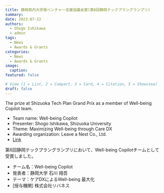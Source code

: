 ```yaml
---
title: 静岡県内大学発ベンチャー支援協議会賞(第6回静岡テックプラングランプリ)
summary:  
date: 2023-07-22
authors:
  - Shogo Ishikawa
  - admin
tags:
  - News
  - Awards & Grants
categories:
  - News
  - Awards & Grants
image:
  caption: 
featured: false

# View (1 = List, 2 = Compact, 3 = Card, 4 = Citation, 5 = Showcase)
draft: false
---
```


The prize at Shizuoka Tech Plan Grand Prix as a member of Well-being Copilot team.

- Team name: Well-being Copilot
- Presenter: Shogo Ishikawa, Shizuoka University
- Theme: Maximizing Well-being through Care DX
- Awarding organization: Leave a Nest Co., Ltd.
- [Link](https://ld.lne.st/2023/07/24/shizuoka2023tpg/)

第6回静岡テックプラングランプリにおいて、Well-being Copilotチームとして受賞しました。

- チーム名：Well-being Copilot
- 発表者：静岡大学 石川 翔吾
- テーマ：ケアDXによるWell-being 最大化
- [授与機関] 株式会社リバネス

